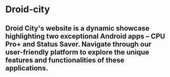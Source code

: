 # Droid-city

## Droid City's website is a dynamic showcase highlighting two exceptional Android apps – CPU Pro+ and Status Saver. Navigate through our user-friendly platform to explore the unique features and functionalities of these applications.
